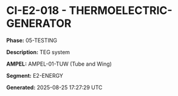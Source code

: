 # CI-E2-018 - THERMOELECTRIC-GENERATOR

**Phase:** 05-TESTING

**Description:** TEG system

**AMPEL:** AMPEL-01-TUW (Tube and Wing)

**Segment:** E2-ENERGY

**Generated:** 2025-08-25 17:27:29 UTC

